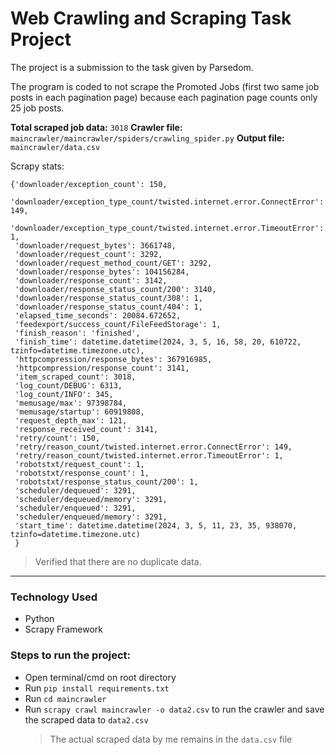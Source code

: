 # Web Crawling and Scraping Task Project

The project is a submission to the task given by Parsedom.

The program is coded to not scrape the Promoted Jobs (first two same job posts in each pagination page) because each pagination page counts only 25 job posts.

**Total scraped job data:** `3018`
**Crawler file:** `maincrawler/maincrawler/spiders/crawling_spider.py`
**Output file:** `maincrawler/data.csv`

Scrapy stats:

```
{'downloader/exception_count': 150,
 'downloader/exception_type_count/twisted.internet.error.ConnectError': 149,
 'downloader/exception_type_count/twisted.internet.error.TimeoutError': 1,
 'downloader/request_bytes': 3661748,
 'downloader/request_count': 3292,
 'downloader/request_method_count/GET': 3292,
 'downloader/response_bytes': 104156284,
 'downloader/response_count': 3142,
 'downloader/response_status_count/200': 3140,
 'downloader/response_status_count/308': 1,
 'downloader/response_status_count/404': 1,
 'elapsed_time_seconds': 20084.672652,
 'feedexport/success_count/FileFeedStorage': 1,
 'finish_reason': 'finished',
 'finish_time': datetime.datetime(2024, 3, 5, 16, 58, 20, 610722, tzinfo=datetime.timezone.utc),
 'httpcompression/response_bytes': 367916985,
 'httpcompression/response_count': 3141,
 'item_scraped_count': 3018,
 'log_count/DEBUG': 6313,
 'log_count/INFO': 345,
 'memusage/max': 97398784,
 'memusage/startup': 60919808,
 'request_depth_max': 121,
 'response_received_count': 3141,
 'retry/count': 150,
 'retry/reason_count/twisted.internet.error.ConnectError': 149,
 'retry/reason_count/twisted.internet.error.TimeoutError': 1,
 'robotstxt/request_count': 1,
 'robotstxt/response_count': 1,
 'robotstxt/response_status_count/200': 1,
 'scheduler/dequeued': 3291,
 'scheduler/dequeued/memory': 3291,
 'scheduler/enqueued': 3291,
 'scheduler/enqueued/memory': 3291,
 'start_time': datetime.datetime(2024, 3, 5, 11, 23, 35, 938070, tzinfo=datetime.timezone.utc)
 }
```

> Verified that there are no duplicate data.

---

### Technology Used

- Python
- Scrapy Framework

### Steps to run the project:

- Open terminal/cmd on root directory
- Run
  `pip install requirements.txt`
- Run
  `cd maincrawler`
- Run
  `scrapy crawl maincrawler -o data2.csv`
  to run the crawler and save the scraped data to `data2.csv`
  > The actual scraped data by me remains in the `data.csv` file
